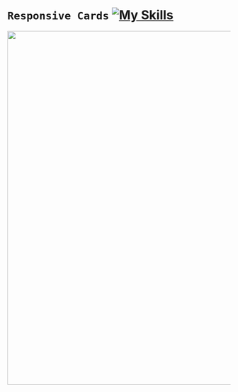 # `Responsive Cards` [![My Skills](https://skillicons.dev/icons?i=html,css)](https://skillicons.dev) 


<p align="center"> <img src="https://github.com/Batuhanbyr/cards/assets/95686987/06eb4c8a-9b5a-422d-a6d6-9b3a5a6fd246" width="800" > </p>
